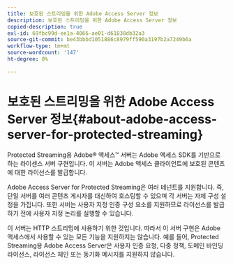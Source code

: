 ```yaml
---
title: 보호된 스트리밍을 위한 Adobe Access Server 정보
description: 보호된 스트리밍을 위한 Adobe Access Server 정보
copied-description: true
exl-id: 69fbc99d-ee1a-4066-ae01-d61838db32a3
source-git-commit: be43bbbd1051886c8979ff590a3197b2a7249b6a
workflow-type: tm+mt
source-wordcount: '147'
ht-degree: 0%

---
```


# 보호된 스트리밍을 위한 Adobe Access Server 정보{#about-adobe-access-server-for-protected-streaming}

Protected Streaming용 Adobe® 액세스™ 서버는 Adobe 액세스 SDK를 기반으로 하는 라이센스 서버 구현입니다. 이 서버는 Adobe 액세스 클라이언트에 보호된 콘텐츠에 대한 라이선스를 발급합니다.

Adobe Access Server for Protected Streaming은 여러 테넌트를 지원합니다. 즉, 단일 서버를 여러 콘텐츠 게시자를 대신하여 호스팅할 수 있으며 각 서버는 자체 구성 설정을 가집니다. 또한 서버는 사용자 지정 인증 구성 요소를 지원하므로 라이선스를 발급하기 전에 사용자 지정 논리를 실행할 수 있습니다.

이 서버는 HTTP 스트리밍에 사용하기 위한 것입니다. 따라서 이 서버 구현은 Adobe 액세스에서 사용할 수 있는 모든 기능을 지원하지는 않습니다. 예를 들어, Protected Streaming용 Adobe Access Server은 사용자 인증 요청, 다중 정책, 도메인 바인딩 라이선스, 라이선스 체인 또는 동기화 메시지를 지원하지 않습니다.
